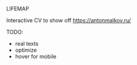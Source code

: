 LIFEMAP

Interactive CV to show off
https://antonmalkov.ru/

TODO:
- real texts
- optimize
- hover for mobile